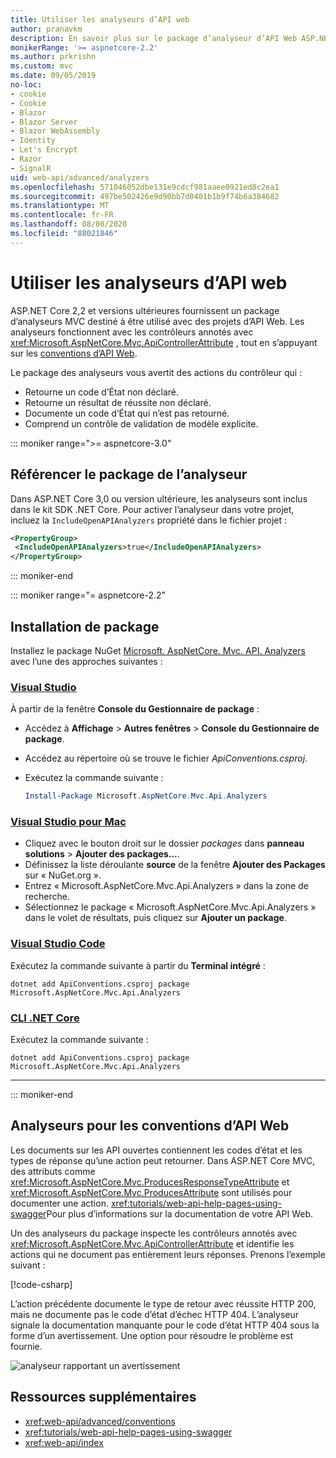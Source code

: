 ```yaml
---
title: Utiliser les analyseurs d’API web
author: pranavkm
description: En savoir plus sur le package d’analyseur d’API Web ASP.NET Core MVC.
monikerRange: '>= aspnetcore-2.2'
ms.author: prkrishn
ms.custom: mvc
ms.date: 09/05/2019
no-loc:
- cookie
- Cookie
- Blazor
- Blazor Server
- Blazor WebAssembly
- Identity
- Let's Encrypt
- Razor
- SignalR
uid: web-api/advanced/analyzers
ms.openlocfilehash: 571046052dbe131e9cdcf981aaee0921ed8c2ea1
ms.sourcegitcommit: 497be502426e9d90bb7d0401b1b9f74b6a384682
ms.translationtype: MT
ms.contentlocale: fr-FR
ms.lasthandoff: 08/08/2020
ms.locfileid: "88021846"
---
```

# <a name="use-web-api-analyzers"></a>Utiliser les analyseurs d’API web

ASP.NET Core 2,2 et versions ultérieures fournissent un package d’analyseurs MVC destiné à être utilisé avec des projets d’API Web. Les analyseurs fonctionnent avec les contrôleurs annotés avec <xref:Microsoft.AspNetCore.Mvc.ApiControllerAttribute> , tout en s’appuyant sur les [conventions d’API Web](xref:web-api/advanced/conventions).

Le package des analyseurs vous avertit des actions du contrôleur qui :

* Retourne un code d’État non déclaré.
* Retourne un résultat de réussite non déclaré.
* Documente un code d’État qui n’est pas retourné.
* Comprend un contrôle de validation de modèle explicite.

::: moniker range=">= aspnetcore-3.0"

## <a name="reference-the-analyzer-package"></a>Référencer le package de l’analyseur

Dans ASP.NET Core 3,0 ou version ultérieure, les analyseurs sont inclus dans le kit SDK .NET Core. Pour activer l’analyseur dans votre projet, incluez la `IncludeOpenAPIAnalyzers` propriété dans le fichier projet :

```xml
<PropertyGroup>
 <IncludeOpenAPIAnalyzers>true</IncludeOpenAPIAnalyzers>
</PropertyGroup>
```

::: moniker-end

::: moniker range="= aspnetcore-2.2"

## <a name="package-installation"></a>Installation de package

Installez le package NuGet [Microsoft. AspNetCore. Mvc. API. Analyzers](https://www.nuget.org/packages/Microsoft.AspNetCore.Mvc.Api.Analyzers) avec l’une des approches suivantes :

### <a name="visual-studio"></a>[Visual Studio](#tab/visual-studio)

À partir de la fenêtre **Console du Gestionnaire de package** :
  * Accédez à **Affichage** > **Autres fenêtres** > **Console du Gestionnaire de package**.
  * Accédez au répertoire où se trouve le fichier *ApiConventions.csproj*.
  * Exécutez la commande suivante :

    ```powershell
    Install-Package Microsoft.AspNetCore.Mvc.Api.Analyzers
    ```

### <a name="visual-studio-for-mac"></a>[Visual Studio pour Mac](#tab/visual-studio-mac)

* Cliquez avec le bouton droit sur le dossier *packages* dans **panneau solutions** > **Ajouter des packages...**.
* Définissez la liste déroulante **source** de la fenêtre **Ajouter des Packages** sur « NuGet.org ».
* Entrez « Microsoft.AspNetCore.Mvc.Api.Analyzers » dans la zone de recherche.
* Sélectionnez le package « Microsoft.AspNetCore.Mvc.Api.Analyzers » dans le volet de résultats, puis cliquez sur **Ajouter un package**.

### <a name="visual-studio-code"></a>[Visual Studio Code](#tab/visual-studio-code)

Exécutez la commande suivante à partir du **Terminal intégré** :

```dotnetcli
dotnet add ApiConventions.csproj package Microsoft.AspNetCore.Mvc.Api.Analyzers
```

### <a name="net-core-cli"></a>[CLI .NET Core](#tab/netcore-cli)

Exécutez la commande suivante :

```dotnetcli
dotnet add ApiConventions.csproj package Microsoft.AspNetCore.Mvc.Api.Analyzers
```

---

::: moniker-end

## <a name="analyzers-for-web-api-conventions"></a>Analyseurs pour les conventions d’API Web

Les documents sur les API ouvertes contiennent les codes d’état et les types de réponse qu’une action peut retourner. Dans ASP.NET Core MVC, des attributs comme <xref:Microsoft.AspNetCore.Mvc.ProducesResponseTypeAttribute> et <xref:Microsoft.AspNetCore.Mvc.ProducesAttribute> sont utilisés pour documenter une action. <xref:tutorials/web-api-help-pages-using-swagger>Pour plus d’informations sur la documentation de votre API Web.

Un des analyseurs du package inspecte les contrôleurs annotés avec <xref:Microsoft.AspNetCore.Mvc.ApiControllerAttribute> et identifie les actions qui ne document pas entièrement leurs réponses. Prenons l’exemple suivant :

[!code-csharp[](conventions/sample/Controllers/ContactsController.cs?name=missing404docs&highlight=10)]

L’action précédente documente le type de retour avec réussite HTTP 200, mais ne documente pas le code d’état d’échec HTTP 404. L’analyseur signale la documentation manquante pour le code d’état HTTP 404 sous la forme d’un avertissement. Une option pour résoudre le problème est fournie.

![analyseur rapportant un avertissement](conventions/_static/Analyzer.gif)

## <a name="additional-resources"></a>Ressources supplémentaires

* <xref:web-api/advanced/conventions>
* <xref:tutorials/web-api-help-pages-using-swagger>
* <xref:web-api/index>
